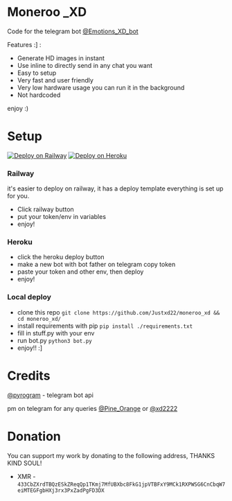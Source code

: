 # Moneroo _XD


Code for the telegram bot [@Emotions_XD_bot](https://t.me/Emotions_XD_bot)

Features :] :
 - Generate HD images in instant
 - Use inline to directly send in any chat you want
 - Easy to setup
 - Very fast and user friendly
 - Very low hardware usage you can run it in the background
 - Not hardcoded

enjoy :)


# Setup
[![Deploy on Railway](https://railway.app/button.svg)](https://railway.app/new/template/?referralCode=4_MSke)
[![Deploy on Heroku](https://www.herokucdn.com/deploy/button.svg)](https://heroku.com/deploy?template=https://github.com/Justxd22/Emotions_XD)

### Railway
it's easier to deploy on railway, it has a deploy template everything is set up for you.
  - Click railway button
  - put your token/env in variables
  - enjoy!

### Heroku
  - click the heroku deploy button
  - make a new bot with bot father on telegram copy token
  - paste your token and other env, then deploy
  - enjoy!

### Local deploy
  - clone this repo
    `git clone https://github.com/Justxd22/moneroo_xd && cd moneroo_xd/`
  - install requirements with pip
    `pip install ./requirements.txt`
  - fill in stuff.py with your env
  - run bot.py
    `python3 bot.py`
  - enjoy!! :]

# Credits

[@pyrogram](https://github.com/pyrogram/pyrogram) - telegram bot api

pm on telegram for any queries [@Pine_Orange](t.me/Pine_Orange) or [@xd2222](t.me/xd2222)

# Donation
You can support my work by donating to the following address,
THANKS KIND SOUL!
  - XMR - `433CbZXrdTBQzESkZReqQp1TKmj7MfUBXbc8FkG1jpVTBFxY9MCk1RXPWSG6CnCbqW7eiMTEGFgbHXj3rx3PxZadPgFD3DX`

